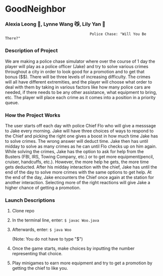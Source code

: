 # GoodNeighbor
### Alexia Leong :watermelon:, Lynne Wang :smirk_cat:, Lily Yan :snake:

                                           Police Chase: "Will You Be There?"
                                           
### Description of Project
We are making a police chase simulator where over the course of 1 day the player will play as a police officer (Jake) and try to solve various crimes throughout a city in order to look good for a promotion and to get that bonus ($$). There will be three levels of increasing difficulty. The crimes will all have different extremities, and the player will choose what order to deal with them by taking in various factors like how many police cars are needed, if there needs to be any other assistance, what equipment to bring, etc. The player will place each crime as it comes into a position in a priority queue.

### How the Project Works
The user starts off each day with police Chief Flo who will give a messsage to Jake every morning. Jake will have three choices of ways to respond to the Chief and picking the right one gives a boost in how much time Jake has to solve crimes. The wrong answer will deduct time. Jake then has until midday to solve as many crimes as he can until Flo checks up on him again. While solving the crimes, Jake has the option to ask for help from the Busters (FBI, IRS, Towing Company, etc.) or to get more equipment(pencil, cruiser, handcuffs, etc.). However, the more help he gets, the more time gets deducted. After his midday interaction with the chief, Jake has until the end of the day to solve more crimes with the same options to get help. At the end of the day, Jake encounters the Chief once again at the station for another interaction. Selecting more of the right reactions will give Jake a higher chance of getting a promotion.

### Launch Descriptions

1. Clone repo
2. In the terminal line, enter: `$ javac Woo.java`
3. Afterwards, enter: `$ java Woo`

   (Note: You do not have to type "$")

4. Once the game starts, make choices by inputting the number representing that choice. 
5. Play minigames to earn more equipment and try to get a promotion by getting the chief to like you.




